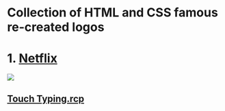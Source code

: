 # Collection of HTML and CSS famous re-created logos 

#  1. [Netflix](https://github.com/Rameshchandrapola/Webdev-Projects/tree/main/CSS_Logos/Netflix)
<img src="https://user-images.githubusercontent.com/76244600/134408788-662fd70a-abee-45f8-8402-9f716df35f60.png">
<h2><a href=Others/Bell.html" target="blank" class="btn">Touch Typing.rcp</a></h2>
